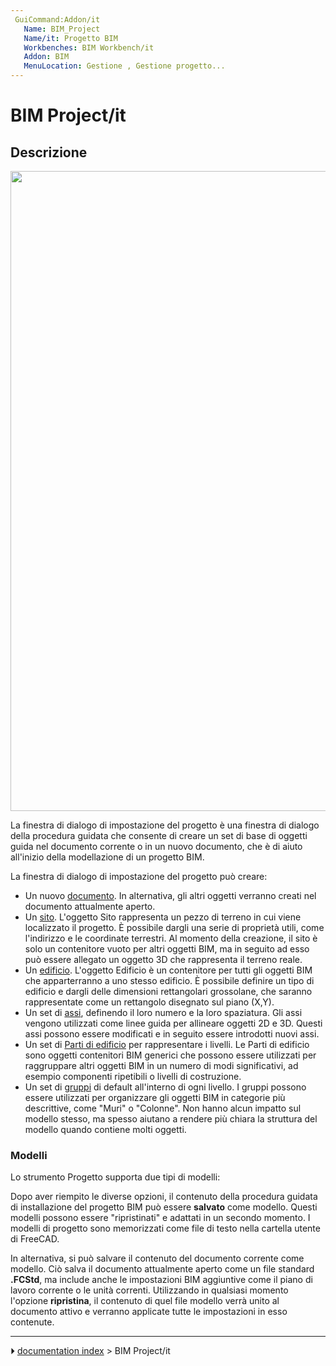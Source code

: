 ```yaml
---
 GuiCommand:Addon/it
   Name: BIM_Project
   Name/it: Progetto BIM
   Workbenches: BIM Workbench/it
   Addon: BIM
   MenuLocation: Gestione , Gestione progetto...
---
```


# BIM Project/it

## Descrizione

<img alt="" src=images/BIM_project_screenshot.png  style="width:1024px;">

La finestra di dialogo di impostazione del progetto è una finestra di dialogo della procedura guidata che consente di creare un set di base di oggetti guida nel documento corrente o in un nuovo documento, che è di aiuto all\'inizio della modellazione di un progetto BIM.

La finestra di dialogo di impostazione del progetto può creare:

-   Un nuovo [documento](Document_structure/it.md). In alternativa, gli altri oggetti verranno creati nel documento attualmente aperto.
-   Un [sito](Arch_Site/it.md). L\'oggetto Sito rappresenta un pezzo di terreno in cui viene localizzato il progetto. È possibile dargli una serie di proprietà utili, come l\'indirizzo e le coordinate terrestri. Al momento della creazione, il sito è solo un contenitore vuoto per altri oggetti BIM, ma in seguito ad esso può essere allegato un oggetto 3D che rappresenta il terreno reale.
-   Un [edificio](Arch_Building/it.md). L\'oggetto Edificio è un contenitore per tutti gli oggetti BIM che apparterranno a uno stesso edificio. È possibile definire un tipo di edificio e dargli delle dimensioni rettangolari grossolane, che saranno rappresentate come un rettangolo disegnato sul piano (X,Y).
-   Un set di [assi](Arch_Axis/it.md), definendo il loro numero e la loro spaziatura. Gli assi vengono utilizzati come linee guida per allineare oggetti 2D e 3D. Questi assi possono essere modificati e in seguito essere introdotti nuovi assi.
-   Un set di [Parti di edificio](Arch_BuildingPart/it.md) per rappresentare i livelli. Le Parti di edificio sono oggetti contenitori BIM generici che possono essere utilizzati per raggruppare altri oggetti BIM in un numero di modi significativi, ad esempio componenti ripetibili o livelli di costruzione.
-   Un set di [gruppi](Std_Group/it.md) di default all\'interno di ogni livello. I gruppi possono essere utilizzati per organizzare gli oggetti BIM in categorie più descrittive, come \"Muri\" o \"Colonne\". Non hanno alcun impatto sul modello stesso, ma spesso aiutano a rendere più chiara la struttura del modello quando contiene molti oggetti.

### Modelli

Lo strumento Progetto supporta due tipi di modelli:

Dopo aver riempito le diverse opzioni, il contenuto della procedura guidata di installazione del progetto BIM può essere **salvato** come modello. Questi modelli possono essere \"ripristinati\" e adattati in un secondo momento. I modelli di progetto sono memorizzati come file di testo nella cartella utente di FreeCAD.

In alternativa, si può salvare il contenuto del documento corrente come modello. Ciò salva il documento attualmente aperto come un file standard **.FCStd**, ma include anche le impostazioni BIM aggiuntive come il piano di lavoro corrente o le unità correnti. Utilizzando in qualsiasi momento l\'opzione **ripristina**, il contenuto di quel file modello verrà unito al documento attivo e verranno applicate tutte le impostazioni in esso contenute.



---
⏵ [documentation index](../README.md) > BIM Project/it
